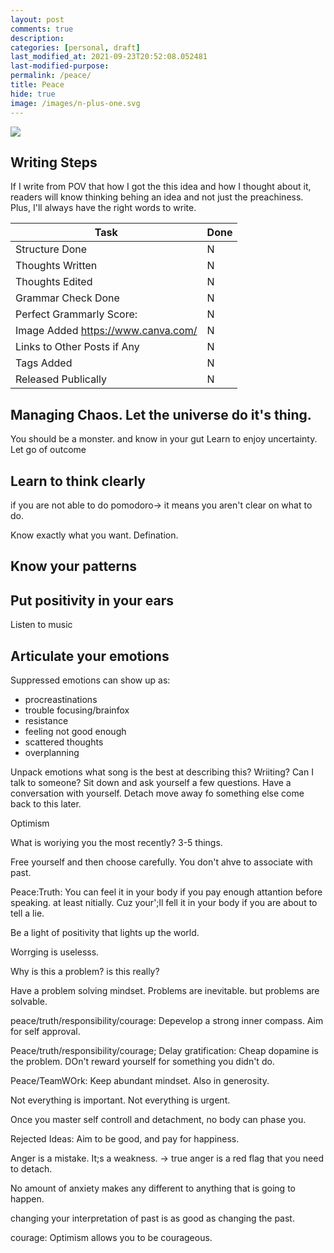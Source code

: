 ```yaml
---
layout: post
comments: true
description:
categories: [personal, draft]
last_modified_at: 2021-09-23T20:52:08.052481
last-modified-purpose:
permalink: /peace/
title: Peace
hide: true
image: /images/n-plus-one.svg
---
```

![](/images/switch-jobs.jpg)

## Writing Steps

If I write from POV that how I got the this idea and how I thought about it, readers will know thinking behing an idea and not just the preachiness. Plus, I'll always have the right words to write.

| Task                        | Done |
|-----------------------------|------|
| Structure Done              | N    |
| Thoughts Written            | N    |
| Thoughts Edited             | N    |
| Grammar Check Done          | N    |
| Perfect Grammarly Score:    | N    |
| Image Added  https://www.canva.com/                | N    |
| Links to Other Posts if Any | N    |
| Tags Added                  | N    |
| Released Publically         | N    |


## Managing Chaos. Let the universe do it's thing.

You should be a monster. and know in your gut
Learn to enjoy uncertainty.
Let go of outcome


## Learn to think clearly

if you are not able to do pomodoro-> it means you aren't clear on what to do. 

Know exactly what you want. Defination.

## Know your patterns

## Put positivity in your ears

Listen to music

## Articulate your emotions

Suppressed emotions can show up as:
- procreastinations
- trouble focusing/brainfox
- resistance
- feeling not good enough
- scattered thoughts
- overplanning


Unpack emotions
what song is the best at describing this?
Wriiting?
Can I talk to someone?
Sit down and ask yourself a few questions.
Have a conversation with yourself.
Detach move away fo something else come back to this later.

Optimism



What is woriying you the most recently? 3-5 things.


Free yourself and then choose carefully. You don't ahve to associate with past.


Peace:Truth: You can feel it in your body if you pay enough attantion before speaking. at least nitially. Cuz your';ll fell it in your body if you are about to tell a lie.


Be a light of positivity that lights up the world.

Worrging is uselesss.



Why is this a problem? is this really?

Have a problem solving mindset. Problems are inevitable. but problems are solvable.

peace/truth/responsibility/courage: Depevelop a strong inner compass. Aim for self approval.

Peace/truth/responsibility/courage; Delay gratification: Cheap dopamine is the problem. DOn't reward yourself for something you didn't do.


Peace/TeamWOrk: Keep abundant mindset. Also in generosity.

Not everything is important. Not everything is urgent.

Once you master self controll and detachment, no body can phase you. 


Rejected Ideas:
 Aim to be good, and pay for happiness. 

 Anger is a mistake. It;s a weakness. -> true anger is a red flag that you need to detach. 


 No amount of anxiety makes any different to anything that is going to happen.

 changing your interpretation of past is as good as changing the past.

 courage: Optimism allows you to be courageous.